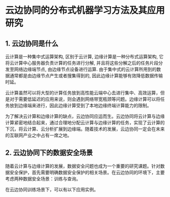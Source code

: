 # 云边协同的分布式机器学习方法及其应用研究

## 1. 云边协同是什么

云计算是一种集中式运算架构, 区别于云计算, 边缘计算是一种分布式运算架构, 它将云计算中心服务器负责计算的任务进行分解, 并且将这些分解之后的任务片段分发至网络边缘端节点, 由边缘节点设备进行运算. 由于集中式的云计算所用到的数据通常都是由边缘节点产生或者搜集得到的, 因此边缘计算能够有效降低数据传输时延。

云计算虽然可以将大型的计算任务放到高性能云端中心去进行集中、高效运算，但是对于需要低延迟的应用来说，则会遇到网络带宽瓶颈等问题。边缘计算可以将任务放到边缘端来进行，因此边缘计算受到了本地边缘终端计算能力的限制。

为了解决云计算和边缘计算的缺点，云边协同应运而生。云边协同将云计算与边缘计算紧密地结合起来，通过合理地分配云计算与边缘计算的任务，实现了云计算的下沉，将云计算、云分析扩展到边缘端。随着技术的发展，云边协同一定会在未来的互联网产业之中占有一席之地。

## 2. 云边协同下的数据安全场景

随着云计算与边缘计算的发展，数据安全问题也成为一个重要的研究课题。针对数据安全保护，首先需要明确数据安全保护的相关场景。在云边协同的环境下，主要考虑两种数据安全场景：训练与查询。

在云边协同训练场景下，可以有以下应用实例。